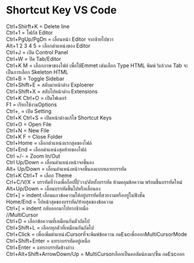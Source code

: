 <!-- in readme.md file -->
# Shortcut Key VS Code
  
Ctrl+Shirft+K = Delete line  
Ctrl+1 = โฟกัส Editor  
Ctrl+PgUp/PgDn = เลื่อนหน้า Editor จากซ้ายไปขวา  
Alt+1 2 3 4 5 = เลือกตำแหน่งของ Editor    
Ctrl+J = เปิด Control Panel  
Ctrl+W = ปิด Tab/Editor  
Ctrl+K M = เลือกภาษาของไฟล์ เพื่อใช้Emmet เช่นเลือก Type HTML พิมพ์ !แล้วกด Tab จะเป็นการเลือก Skeleton HTML  
Ctrl+B = Toggle Sidebar  
Ctrl+Shift+E = สลับมาหน้าต่าง Exploerer  
Ctrl+Shift+X = สลับไปหน้าต่าง Extensions  
Ctrl+K Ctrl+O = เปิดโฟเดอร์  
F1 = เรียกใช้งานOptions  
Ctrl+, = เปิด Setting  
Ctrl+K Ctrl+S = เปิดหน้าต่างแก้ไข Shortcut Keys  
Ctrl+O = Open File  
Ctrl+N = New File  
Ctrl+K F = Close Folder  
Ctrl+Home = เลือกตำแหน่งแรกสุดของไฟล์  
Ctrl+End = เลือกตำแหน่งสุดท้ายของไฟล์  
Ctrl +/- = Zoom In/Out  
Ctrl Up/Down = เลื่อนตำแหน่งหน้าจอขึ้นลง  
Alt+ Up/Down = เลื่อนตำแหน่งหน้าจอขึ้นลงแบบหลายบรรทัด  
Ctrl+K Ctrl+T = เลือก Theme  
Crl+C/V/X = บรรทัดที่ว่างเพื่อก็อปปี้/วาง/คัททั้งบรรทัด ห้ามคลุมข้อความ พร้อมขึ้นบรรทัดใหม่  
Alt+Up/Down = เลื่อนบรรทัดขึ้นไปหรือเลื่อนลง  
Ctrl+] = indent เลื่อนแถวข้อความให้อยู่บรรทัดที่สวยงามหรืออยู่ในฟังชั่น  
Home/End = ไปหน้าสุดของบรรทัด/ท้ายสุดของข้อความ  
Ctrl+[ = indent กลับออกมาไปทางซ้ายมือ  
//MultiCursor  
Ctrl+D = เลือกข้อความที่เหมือนกันตัวถัดไป  
Ctrl+Shift+L = เลือกทุกตัวที่เหมือนกันถัดไป  
Ctrl+Click = เพื่อเพิ่มตำแหน่งCursorที่จะพิมพ์ข้อความ กดEscเพื่อออกMultiCursorMode  
Ctrl+Shift+Enter = แทรกบรรทัดอยู่เหนือ  
Ctrl+Enter = แทรกบรรทัดข้างล่าง  
Ctrl+Alt+Shift+ArrowDown/Up = MultiCursorเลือกเป็นคอลัมน์ลงมา/ขึ้น กดEscออก  
